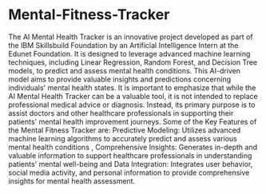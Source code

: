 # Mental-Fitness-Tracker
The AI Mental Health Tracker is an innovative project developed as part of the IBM Skillsbuild Foundation by an Artificial Intelligence Intern at the Edunet Foundation.
It is designed to leverage advanced machine learning techniques, including Linear Regression, Random Forest, and Decision Tree models, to predict and assess mental health conditions.
This AI-driven model aims to provide valuable insights and predictions concerning individuals' mental health states.
It is important to emphasize that while the AI Mental Health Tracker can be a valuable tool, it is not intended to replace professional medical advice or diagnosis.
Instead, its primary purpose is to assist doctors and other healthcare professionals in supporting their patients' mental health improvement journeys.
Some of the Key Features of the Mental Fitness Tracker are: Predictive Modeling: Utilizes advanced machine learning algorithms to accurately predict and assess various mental health conditions ,
Comprehensive Insights: Generates in-depth and valuable information to support healthcare professionals in understanding patients' mental well-being and
Data Integration: Integrates user behavior, social media activity, and personal information to provide comprehensive insights for mental health assessment.
